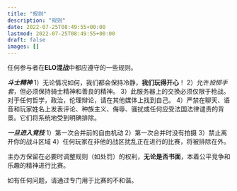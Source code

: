 ```yaml
---
title: "规则"
description: "规则"
date: 2022-07-25T08:49:55+00:00
lastmod: 2022-07-25T08:49:55+00:00
draft: false
images: []
---
```


任何参与者在**ELO混战**中都应遵守的一些规则。

___斗士精神___
1）无论情况如何，我们都会保持冷静，**我们玩得开心**！
2）允许*投掷手套*，但必须保持骑士精神和善良的精神。
3）此服务器上的交换必须仅限于枪战。对于任何哲学，政治，伦理辩论，请在其他媒体上找到自己。
4）严禁在聊天、语音和玩家姓名上发表评论、种族主义、侮辱、骚扰或任何应受法国法律谴责的背景。它们将系统地受到明确排除。

___一旦进入竞技___
1）第一次合并前的自由机动
2）第一次合并时没有拍摄
3）禁止离开你的战斗区域
4）任何玩家在非他的战区扰乱正在进行的比赛，将被排除在外。

主办方保留在必要时调整规则（如处罚）的权利，**无论是否书面**，本着公平竞争和乐趣的精神进行比赛。

如有任何问题，请通过专门用于比赛的不和谐。

